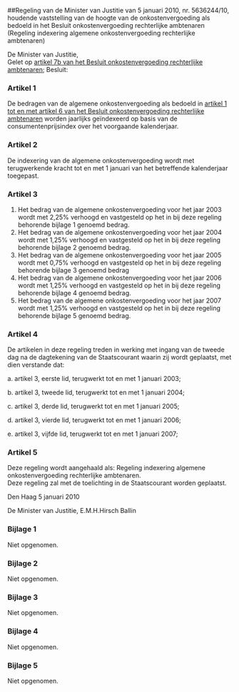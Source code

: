 <meta http-equiv='Content-Type' content='text/html; charset=utf-8' />

##Regeling van de Minister van Justitie van 5 januari 2010, nr. 5636244/10, houdende vaststelling van de hoogte van de onkostenvergoeding als bedoeld in het Besluit onkostenvergoeding rechterlijke ambtenaren (Regeling indexering algemene onkostenvergoeding rechterlijke ambtenaren)

De Minister van Justitie,  
Gelet op [artikel 7b van het Besluit onkostenvergoeding rechterlijke ambtenaren](../../../../../../../../AMvB/besluit/onkostenvergoeding/rechterlijke/ambtenaren/BWBR0005887/README.md);
Besluit:    

### Artikel  1  

De bedragen van de algemene onkostenvergoeding als bedoeld in [artikel 1 tot en met artikel 6 van het Besluit onkostenvergoeding rechterlijke ambtenaren](../../../../../../../../AMvB/besluit/onkostenvergoeding/rechterlijke/ambtenaren/BWBR0005887/README.md) worden jaarlijks geïndexeerd op basis van de consumentenprijsindex over het voorgaande kalenderjaar.  

### Artikel  2  

De indexering van de algemene onkostenvergoeding wordt met terugwerkende kracht tot en met 1 januari van het betreffende kalenderjaar toegepast.  

### Artikel  3  

1.  Het bedrag van de algemene onkostenvergoeding voor het jaar 2003 wordt met 2,25% verhoogd en vastgesteld op het in bij deze regeling behorende bijlage 1 genoemd bedrag.   
2.  Het bedrag van de algemene onkostenvergoeding voor het jaar 2004 wordt met 1,25% verhoogd en vastgesteld op het in bij deze regeling behorende bijlage 2 genoemd bedrag.   
3.  Het bedrag van de algemene onkostenvergoeding voor het jaar 2005 wordt met 0,75% verhoogd en vastgesteld op het in bij deze regeling behorende bijlage 3 genoemd bedrag   
4.  Het bedrag van de algemene onkostenvergoeding voor het jaar 2006 wordt met 1,25% verhoogd en vastgesteld op het in bij deze regeling behorende bijlage 4 genoemd bedrag.   
5.  Het bedrag van de algemene onkostenvergoeding voor het jaar 2007 wordt met 1,25% verhoogd en vastgesteld op het in bij deze regeling behorende bijlage 5 genoemd bedrag.   

### Artikel  4  

De artikelen in deze regeling treden in werking met ingang van de tweede dag na de dagtekening van de Staatscourant waarin zij wordt geplaatst, met dien verstande dat: 

a. artikel 3, eerste lid, terugwerkt tot en met 1 januari 2003;  

b. artikel 3, tweede lid, terugwerkt tot en met 1 januari 2004;  

c. artikel 3, derde lid, terugwerkt tot en met 1 januari 2005;  

d. artikel 3, vierde lid, terugwerkt tot en met 1 januari 2006;  

e. artikel 3, vijfde lid, terugwerkt tot en met 1 januari 2007;    

### Artikel  5  

Deze regeling wordt aangehaald als: Regeling indexering algemene onkostenvergoeding rechterlijke ambtenaren.  
Deze regeling zal met de toelichting in de Staatscourant worden geplaatst.   

Den Haag 
5 januari 2010   

De 
Minister van Justitie, 
E.M.H.Hirsch Ballin  

### Bijlage  1  

Niet opgenomen.  

### Bijlage  2  

Niet opgenomen.  

### Bijlage  3  

Niet opgenomen.  

### Bijlage  4  

Niet opgenomen.  

### Bijlage  5  

Niet opgenomen.  
